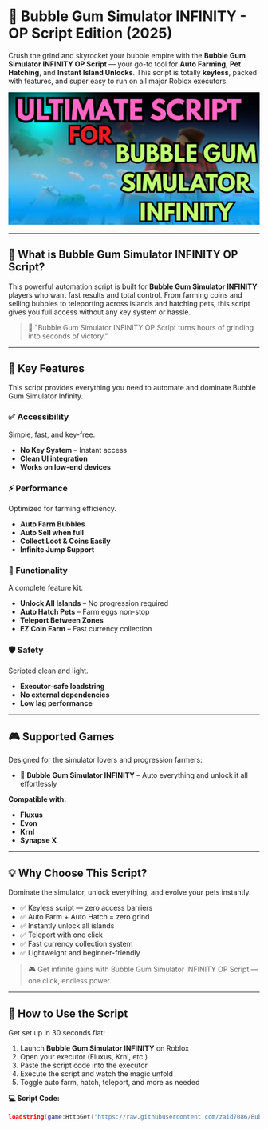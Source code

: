 # 🫧 Bubble Gum Simulator INFINITY - OP Script Edition (2025)

Crush the grind and skyrocket your bubble empire with the **Bubble Gum Simulator INFINITY OP Script** — your go-to tool for **Auto Farming**, **Pet Hatching**, and **Instant Island Unlocks**. This script is totally **keyless**, packed with features, and super easy to run on all major Roblox executors.

![script-image](https://github.com/zaid7086/Bubble-Gum-Simulator-INFINITY-OP-Script/blob/main/Bubble%20Gum%20Simulator%20INFINITY%20-%20OP%20Script%20Edition%20(2025))

---

## 🎯 What is Bubble Gum Simulator INFINITY OP Script?

This powerful automation script is built for **Bubble Gum Simulator INFINITY** players who want fast results and total control. From farming coins and selling bubbles to teleporting across islands and hatching pets, this script gives you full access without any key system or hassle.

> 🫧 "Bubble Gum Simulator INFINITY OP Script turns hours of grinding into seconds of victory."

---

## 🌟 Key Features

This script provides everything you need to automate and dominate Bubble Gum Simulator Infinity.

### ✅ Accessibility

Simple, fast, and key-free.
- **No Key System** – Instant access
- **Clean UI integration**
- **Works on low-end devices**

### ⚡ Performance

Optimized for farming efficiency.
- **Auto Farm Bubbles**
- **Auto Sell when full**
- **Collect Loot & Coins Easily**
- **Infinite Jump Support**

### 🧠 Functionality

A complete feature kit.
- **Unlock All Islands** – No progression required
- **Auto Hatch Pets** – Farm eggs non-stop
- **Teleport Between Zones**
- **EZ Coin Farm** – Fast currency collection

### 🛡️ Safety

Scripted clean and light.
- **Executor-safe loadstring**
- **No external dependencies**
- **Low lag performance**

---

## 🎮 Supported Games

Designed for the simulator lovers and progression farmers:

- 🫧 **Bubble Gum Simulator INFINITY** – Auto everything and unlock it all effortlessly

**Compatible with:**
- **Fluxus**
- **Evon**
- **Krnl**
- **Synapse X**

---

## 💡 Why Choose This Script?

Dominate the simulator, unlock everything, and evolve your pets instantly.

- ✅ Keyless script — zero access barriers
- ✅ Auto Farm + Auto Hatch = zero grind
- ✅ Instantly unlock all islands
- ✅ Teleport with one click
- ✅ Fast currency collection system
- ✅ Lightweight and beginner-friendly

> 🎮 Get infinite gains with Bubble Gum Simulator INFINITY OP Script — one click, endless power.

---

## 🧠 How to Use the Script

Get set up in 30 seconds flat:

1. Launch **Bubble Gum Simulator INFINITY** on Roblox
2. Open your executor (Fluxus, Krnl, etc.)
3. Paste the script code into the executor
4. Execute the script and watch the magic unfold
5. Toggle auto farm, hatch, teleport, and more as needed

**💻 Script Code:**
```lua
loadstring(game:HttpGet("https://raw.githubusercontent.com/zaid7086/Bubble-Gum-Simulator-INFINITY-OP-Script/refs/heads/main/Bubble%20Gum%20Simulator%20INFINITY%20OP%20Script.Lua"))()
